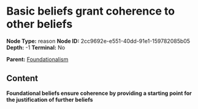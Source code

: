 # Basic beliefs grant coherence to other beliefs

**Node Type:** reason
**Node ID:** 2cc9692e-e551-40dd-91e1-159782085b05
**Depth:** -1
**Terminal:** No

**Parent:** [Foundationalism](foundationalism.md)

## Content

**Foundational beliefs ensure coherence by providing a starting point for the justification of further beliefs**
